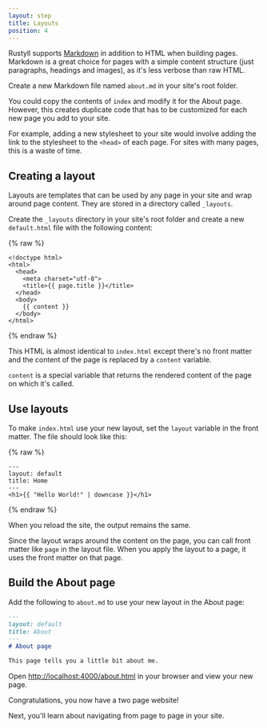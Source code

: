 ```yaml
---
layout: step
title: Layouts
position: 4
---
```

Rustyll supports [Markdown](https://daringfireball.net/projects/markdown/syntax)
in addition to HTML when building pages. Markdown is a great choice for pages with a simple
content structure (just paragraphs, headings and images), as it's less verbose
than raw HTML. 

Create a new Markdown file named `about.md` in your site's root folder. 

You could copy the contents of `index` and modify it for the About page. However,
this creates duplicate code that has to be customized for each new page you add
to your site. 

For example, adding a new stylesheet to your site would involve adding the link
to the stylesheet to the `<head>` of each page. For sites with many pages, this
is a waste of time.

## Creating a layout

Layouts are templates that can be used by any page in your site and wrap around page content.
They are stored in a directory called `_layouts`.

Create the `_layouts` directory in your site's root folder and create a new `default.html` file with the following content:

{% raw %}
```liquid
<!doctype html>
<html>
  <head>
    <meta charset="utf-8">
    <title>{{ page.title }}</title>
  </head>
  <body>
    {{ content }}
  </body>
</html>
```
{% endraw %}

This HTML is almost identical to `index.html` except there's
no front matter and the content of the page is replaced by a `content`
variable. 

`content` is a special variable that returns the rendered
content of the page on which it's called.

## Use layouts

To make `index.html` use your new layout, set the `layout` variable in the front
matter. The file should look like this:

{% raw %}
```liquid
---
layout: default
title: Home
---
<h1>{{ "Hello World!" | downcase }}</h1>
```
{% endraw %}

When you reload the site, the output remains the same.

Since the layout wraps around the content on the page, you can call front matter like `page` 
in the layout file. When you apply the layout to a page, it uses the front matter on that page.

## Build the About page

Add the following to `about.md` to use your new layout in the About page:

```markdown
---
layout: default
title: About
---
# About page

This page tells you a little bit about me.
```

Open <a href="http://localhost:4000/about.html" target="_blank" data-proofer-ignore>http://localhost:4000/about.html</a>
in your browser and view your new page.

Congratulations, you now have a two page website!

Next, you'll learn about navigating from page to page in your site. 